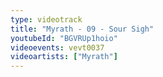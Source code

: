 ```yaml
---
type: videotrack
title: "Myrath - 09 - Sour Sigh"
youtubeId: "BGVRUp1hoio"
videoevents: vevt0037
videoartists: ["Myrath"]
---
```

